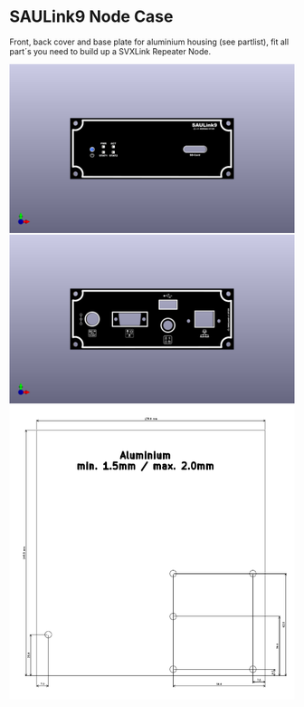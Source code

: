 # SAULink9 Node Case
Front, back cover and base plate for aluminium housing (see partlist), fit all part´s you need to build up a SVXLink Repeater Node.

![CaseFront](SAULink9_front.png)
![CaseBack](SAULink9_back.png)
![Base](SVX_Node_Case_baseplate.png)

